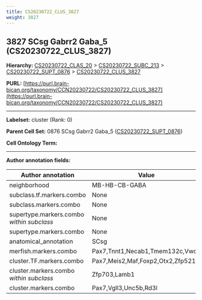 ```yaml
---
title: CS20230722_CLUS_3827
weight: 3827
---
```

## 3827 SCsg Gabrr2 Gaba_5 (CS20230722_CLUS_3827)
<b>Hierarchy: </b>
[CS20230722_CLAS_20](../CS20230722_CLAS_20) >
[CS20230722_SUBC_213](../CS20230722_SUBC_213) >
[CS20230722_SUPT_0876](../CS20230722_SUPT_0876) >
[CS20230722_CLUS_3827](../CS20230722_CLUS_3827)

**PURL:** [https://purl.brain-bican.org/taxonomy/CCN20230722/CS20230722_CLUS_3827](https://purl.brain-bican.org/taxonomy/CCN20230722/CS20230722_CLUS_3827)

---


**Labelset:** cluster (Rank: 0)

**Parent Cell Set:** 0876 SCsg Gabrr2 Gaba_5 ([CS20230722_SUPT_0876](../CS20230722_SUPT_0876))



**Cell Ontology Term:** 

[MARKER GENES.]: #


---

[TRANSFERRED ANNOTATIONS.]: #


[AUTHOR ANNOTATION FIELDS.]: #


**Author annotation fields:**

| Author annotation | Value |
|-------------------|-------|
|neighborhood|MB-HB-CB-GABA|
|subclass.tf.markers.combo|None|
|subclass.markers.combo|None|
|supertype.markers.combo _within subclass_|None|
|supertype.markers.combo|None|
|anatomical_annotation|SCsg|
|merfish.markers.combo|Pax7,Tnnt1,Necab1,Tmem132c,Vwc2|
|cluster.TF.markers.combo|Pax7,Meis2,Maf,Foxp2,Otx2,Zfp521|
|cluster.markers.combo _within subclass_|Zfp703,Lamb1|
|cluster.markers.combo|Pax7,Vgll3,Unc5b,Rd3l|
